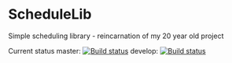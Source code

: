 # ScheduleLib
Simple scheduling library - reincarnation of my 20 year old project

Current status
    master:
[![Build status](https://ci.appveyor.com/api/projects/status/jo5lqx7wf1v3uman/branch/master?svg=true)](https://ci.appveyor.com/project/uselessextras/schedulelib/branch/master)
    develop:
[![Build status](https://ci.appveyor.com/api/projects/status/jo5lqx7wf1v3uman/branch/develop?svg=true)](https://ci.appveyor.com/project/uselessextras/schedulelib/branch/develop)
